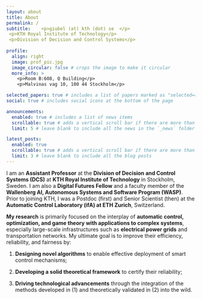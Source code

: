 ```yaml
---
layout: about
title: About
permalink: /
subtitle:    <p>giubel (at) kth (dot) se  </p> 
 <p>KTH Royal Institute of Technology</p> 
 <p>Division of Decision and Control Systems</p> 
 
profile:
  align: right
  image: prof_pic.jpg
  image_circular: false # crops the image to make it circular
  more_info: >
    <p>Room B:608, Q Building</p>
    <p>Malvinas vag 10, 100 44 Stockholm</p>

selected_papers: true # includes a list of papers marked as "selected={true}"
social: true # includes social icons at the bottom of the page

announcements:
  enabled: true # includes a list of news items
  scrollable: true # adds a vertical scroll bar if there are more than 3 news items
  limit: 5 # leave blank to include all the news in the `_news` folder

latest_posts:
  enabled: true
  scrollable: true # adds a vertical scroll bar if there are more than 3 new posts items
  limit: 3 # leave blank to include all the blog posts
---
```


I am an **Assistant Professor** at the **Division of Decision and Control Systems (DCS)** at **KTH Royal Institute of Technology** in Stockholm, Sweden. I am also a **Digital Futures Fellow** and a faculty member of the **Wallenberg AI, Autonomous Systems and Software Program (WASP)**. Prior to joining KTH, I was a Postdoc (first) and Senior Scientist (then) at the **Automatic Control Laboratory (ifA) at ETH Zurich**, Switzerland. 

**My research** is primarily focused on the interplay of **automatic control, optimization, and game theory with applications to complex systems**, especially large-scale infrastructures such as **electrical power grids** and transportation networks. My ultimate goal is to improve their efficiency, reliability, and fairness by:

1. **Designing novel algorithms** to enable effective deployment of smart control mechanisms;

2. **Developing a solid theoretical framework** to certify their reliability;

3. **Driving technological advancements** through the integration of the methods developed in (1) and theoretically validated in (2) into the wild.


